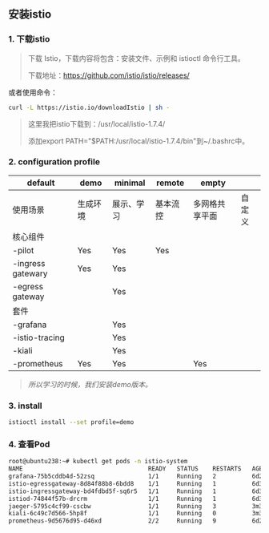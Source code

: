 ## 安装istio



### 1. 下载istio

> 下载 Istio，下载内容将包含：安装文件、示例和 istioctl 命令行工具。
>
> 下载地址：https://github.com/istio/istio/releases/

或者使用命令：

```bash
curl -L https://istio.io/downloadIstio | sh -
```

> 这里我把istio下载到：/usr/local/istio-1.7.4/
>
> 添加export PATH="$PATH:/usr/local/istio-1.7.4/bin"到~/.bashrc中。



### 2. configuration profile

| default           | demo     | minimal    | remote   | empty          |        |
| ----------------- | -------- | ---------- | -------- | -------------- | ------ |
| 使用场景          | 生成环境 | 展示、学习 | 基本流控 | 多网格共享平面 | 自定义 |
| 核心组件          |          |            |          |                |        |
| -pilot            | Yes      | Yes        | Yes      |                |        |
| -ingress gatewary | Yes      | Yes        |          |                |        |
| -egress gateway   |          | Yes        |          |                |        |
| 套件              |          |            |          |                |        |
| -grafana          |          | Yes        |          |                |        |
| -istio-tracing    |          | Yes        |          |                |        |
| -kiali            |          | Yes        |          |                |        |
| -prometheus       | Yes      | Yes        |          | Yes            |        |

> *所以学习的时候，我们安装demo版本。*



### 3. install

```bash
istioctl install --set profile=demo
```



### 4. 查看Pod

```bash
root@ubuntu238:~# kubectl get pods -n istio-system
NAME                                   READY   STATUS    RESTARTS   AGE
grafana-75b5cddb4d-52zsq               1/1     Running   2          6d2h
istio-egressgateway-8d84f88b8-6bdd8    1/1     Running   1          6d3h
istio-ingressgateway-bd4fdbd5f-sq6r5   1/1     Running   1          6d3h
istiod-74844f57b-drcrm                 1/1     Running   1          6d3h
jaeger-5795c4cf99-cscbw                1/1     Running   3          3m33s
kiali-6c49c7d566-5hp8f                 1/1     Running   0          3m33s
prometheus-9d5676d95-d46xd             2/2     Running   9          6d2h
```

